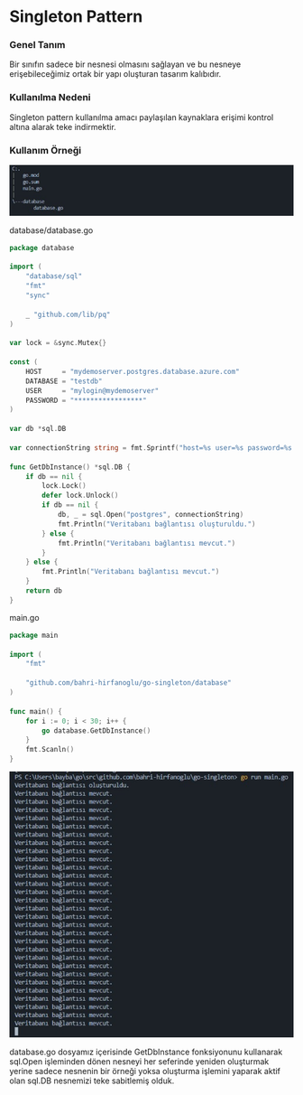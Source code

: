 # Singleton Pattern

### Genel Tanım

Bir sınıfın sadece bir nesnesi olmasını sağlayan ve bu nesneye erişebileceğimiz ortak bir yapı oluşturan tasarım kalıbıdır.&#x20;

### Kullanılma Nedeni

Singleton pattern kullanılma amacı paylaşılan kaynaklara erişimi kontrol altına alarak teke indirmektir.&#x20;

### Kullanım Örneği

![tree view](../.gitbook/assets/go-singleton-tree-view.jpg)

database/database.go

```go
package database

import (
	"database/sql"
	"fmt"
	"sync"

	_ "github.com/lib/pq"
)

var lock = &sync.Mutex{}

const (
	HOST     = "mydemoserver.postgres.database.azure.com"
	DATABASE = "testdb"
	USER     = "mylogin@mydemoserver"
	PASSWORD = "*****************"
)

var db *sql.DB

var connectionString string = fmt.Sprintf("host=%s user=%s password=%s dbname=%s sslmode=require", HOST, USER, PASSWORD, DATABASE)

func GetDbInstance() *sql.DB {
	if db == nil {
		lock.Lock()
		defer lock.Unlock()
		if db == nil {
			db, _ = sql.Open("postgres", connectionString)
			fmt.Println("Veritabanı bağlantısı oluşturuldu.")
		} else {
			fmt.Println("Veritabanı bağlantısı mevcut.")
		}
	} else {
		fmt.Println("Veritabanı bağlantısı mevcut.")
	}
	return db
}

```

main.go

```go
package main

import (
	"fmt"

	"github.com/bahri-hirfanoglu/go-singleton/database"
)

func main() {
	for i := 0; i < 30; i++ {
		go database.GetDbInstance()
	}
	fmt.Scanln()
}

```

![Uygulama Çıktısı](../.gitbook/assets/singleton-output.jpg)

database.go dosyamız içerisinde GetDbInstance fonksiyonunu kullanarak sql.Open işleminden dönen nesneyi her seferinde yeniden oluşturmak yerine sadece nesnenin bir örneği yoksa oluşturma işlemini yaparak aktif olan sql.DB nesnemizi teke sabitlemiş olduk.&#x20;
